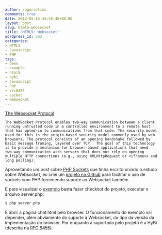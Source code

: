 ```yaml
---
author: rogeriolino
comments: true
date: 2012-05-16 19:48:48+00:00
layout: post
slug: html5-websocket
title: 'HTML5: Websocket'
wordpress_id: 563
categories:
- HTML5
- Javascript
- PHP
tags:
- demo
- example
- html5
- hybi
- Javascript
- PHP
- rfc6455
- socket
- websocket
---
```



[The Websocket Protocol](http://www.rfc-editor.org/rfc/rfc6455.txt)
```
The WebSocket Protocol enables two-way communication between a client running untrusted code in a controlled environment to a remote host that has opted-in to communications from that code. The security model used for this is the origin-based security model commonly used by web browsers. The protocol consists of an opening handshake followed by basic message framing, layered over TCP.  The goal of this technology is to provide a mechanism for browser-based applications that need two-way communication with servers that does not rely on opening multiple HTTP connections (e.g., using XMLHttpRequest or <iframe>s and long polling).
```

Aproveitando um post sobre [PHP Sockets](http://rogeriolino.com/2010/04/22/php-socket-class/) que tinha escrito unindo o estudo sobre Websocket, eu criei um [projeto no Github](https://github.com/rogeriolino/phpsocket) para facilitar o uso de sockets com PHP fornecendo suporte ao Websocket também.

E para visualizar o [exemplo](https://github.com/rogeriolino/phpsocket/tree/master/demo/websocket) basta fazer checkout do projeto, executar o arquivo server.php: 

    
``` sh
$ php server.php
```    

E abrir a página chat.html pelo browser. O funcionamento do exemplo vai depender, além obviamente do suporte à Websocket, do tipo da versão da implementação do browser. Por enquanto a suportada pelo projeto é a HyBi (descrita na [RFC 6455](http://www.rfc-editor.org/rfc/rfc6455.txt)).
